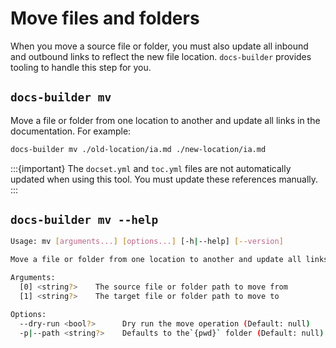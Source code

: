 # Move files and folders

When you move a source file or folder, you must also update all inbound and outbound links to reflect the new file location. `docs-builder` provides tooling to handle this step for you.

## `docs-builder mv`

Move a file or folder from one location to another and update all links in the documentation. For example:

```bash
docs-builder mv ./old-location/ia.md ./new-location/ia.md
```

:::{important}
The `docset.yml` and `toc.yml` files are not automatically updated when using this tool. You must update these references manually.
:::

## `docs-builder mv --help`

```bash
Usage: mv [arguments...] [options...] [-h|--help] [--version]

Move a file or folder from one location to another and update all links in the documentation

Arguments:
  [0] <string?>    The source file or folder path to move from
  [1] <string?>    The target file or folder path to move to

Options:
  --dry-run <bool?>      Dry run the move operation (Default: null)
  -p|--path <string?>    Defaults to the`{pwd}` folder (Default: null)
```
